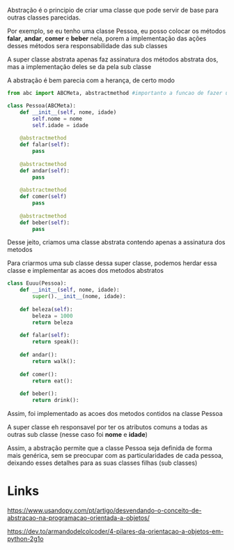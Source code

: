 Abstração é o principio de criar uma classe que pode servir de base para outras classes parecidas.

Por exemplo, se eu tenho uma classe Pessoa, eu posso colocar os métodos **falar**, **andar**, **comer** e **beber** nela, porem a implementação das ações desses métodos sera responsabilidade das sub classes

A super classe abstrata apenas faz assinatura dos métodos abstrata dos, mas a implementação deles se da pela sub classe

A abstração é bem parecia com a herança, de certo modo

```python
from abc import ABCMeta, abstractmethod #importanto a funcao de fazer uma classe e metodo abstrato (a classe nao precisa ser abstrata para o metodo tambem ser)

class Pessoa(ABCMeta):
	def __init__(self, nome, idade)
		self.nome = nome
		self.idade = idade
		
	@abstractmethod
	def falar(self):
		pass
		
	@abstractmethod	
	def andar(self):
		pass
		
	@abstractmethod	
	def comer(self)
		pass
		
	@abstractmethod	
	def beber(self):
		pass


```

Desse jeito, criamos uma classe abstrata contendo apenas a assinatura dos metodos

Para criarmos uma sub classe dessa super classe, podemos herdar essa classe e implementar as acoes dos metodos abstratos

```python
class Euuu(Pessoa):
	def __init__(self, nome, idade):
		super().__init__(nome, idade):
		
	def beleza(self):
		beleza = 1000
		return beleza
		
	def falar(self):
		return speak():
		
	def andar():
		return walk():
		
	def comer():
		return eat():
		
	def beber():
		return drink():
```

Assim, foi implementado as acoes dos metodos contidos na classe Pessoa

A super classe eh responsavel por ter os atributos comuns a todas as outras sub classe (nesse caso foi **nome** e **idade**)

Assim, a abstração permite que a classe Pessoa seja definida de forma mais genérica, sem se preocupar com as particularidades de cada pessoa, deixando esses detalhes para as suas classes filhas (sub classes)

# Links
https://www.usandopy.com/pt/artigo/desvendando-o-conceito-de-abstracao-na-programacao-orientada-a-objetos/

https://dev.to/armandodelcolcoder/4-pilares-da-orientacao-a-objetos-em-python-2g1o